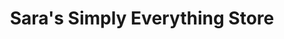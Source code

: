 ---
title: "Sara's Simply Everything Store"
url: /zanesville/saras-simply-everything-store/
shop: charity
---